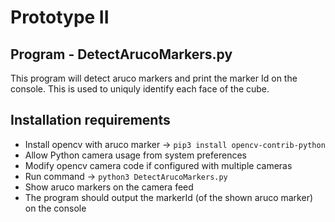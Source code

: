# Prototype II

Program - DetectArucoMarkers.py
-------------------------------
  This program will detect aruco markers and print the marker Id on the console. This is used to uniquly identify each face of the cube.

  Installation requirements
  --------------------------
  - Install opencv with aruco marker -> `pip3 install opencv-contrib-python`
  - Allow Python camera usage from system preferences 
  - Modify opencv camera code if configured with multiple cameras
  - Run command -> `python3 DetectArucoMarkers.py`
  - Show aruco markers on the camera feed
  - The program should output the markerId (of the shown aruco marker) on the console
